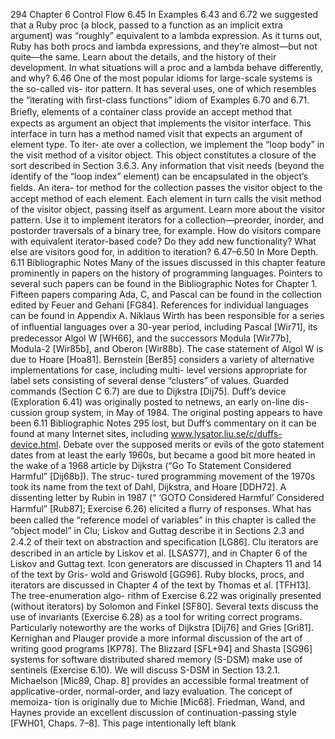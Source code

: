 294
Chapter 6 Control Flow
6.45 In Examples 6.43 and 6.72 we suggested that a Ruby proc (a block, passed
to a function as an implicit extra argument) was “roughly” equivalent to
a lambda expression. As it turns out, Ruby has both procs and lambda
expressions, and they’re almost—but not quite—the same. Learn about the
details, and the history of their development. In what situations will a proc
and a lambda behave differently, and why?
6.46 One of the most popular idioms for large-scale systems is the so-called vis-
itor pattern. It has several uses, one of which resembles the “iterating with
ﬁrst-class functions” idiom of Examples 6.70 and 6.71. Brieﬂy, elements
of a container class provide an accept method that expects as argument
an object that implements the visitor interface. This interface in turn has
a method named visit that expects an argument of element type. To iter-
ate over a collection, we implement the “loop body” in the visit method of
a visitor object. This object constitutes a closure of the sort described in
Section 3.6.3. Any information that visit needs (beyond the identify of the
“loop index” element) can be encapsulated in the object’s ﬁelds. An itera-
tor method for the collection passes the visitor object to the accept method
of each element. Each element in turn calls the visit method of the visitor
object, passing itself as argument.
Learn more about the visitor pattern. Use it to implement iterators for a
collection—preorder, inorder, and postorder traversals of a binary tree, for
example. How do visitors compare with equivalent iterator-based code? Do
they add new functionality? What else are visitors good for, in addition to
iteration?
6.47–6.50 In More Depth.
6.11
Bibliographic Notes
Many of the issues discussed in this chapter feature prominently in papers on
the history of programming languages. Pointers to several such papers can be
found in the Bibliographic Notes for Chapter 1. Fifteen papers comparing Ada,
C, and Pascal can be found in the collection edited by Feuer and Gehani [FG84].
References for individual languages can be found in Appendix A.
Niklaus Wirth has been responsible for a series of inﬂuential languages over a
30-year period, including Pascal [Wir71], its predecessor Algol W [WH66], and
the successors Modula [Wir77b], Modula-2 [Wir85b], and Oberon [Wir88b].
The case statement of Algol W is due to Hoare [Hoa81]. Bernstein [Ber85]
considers a variety of alternative implementations for case, including multi-
level versions appropriate for label sets consisting of several dense “clusters” of
values. Guarded commands (Section C 6.7) are due to Dijkstra [Dij75]. Duff’s
device (Exploration 6.41) was originally posted to netnews, an early on-line dis-
cussion group system, in May of 1984. The original posting appears to have been
6.11 Bibliographic Notes
295
lost, but Duff’s commentary on it can be found at many Internet sites, including
www.lysator.liu.se/c/duffs-device.html.
Debate over the supposed merits or evils of the goto statement dates from at
least the early 1960s, but became a good bit more heated in the wake of a 1968
article by Dijkstra (“Go To Statement Considered Harmful” [Dij68b]). The struc-
tured programming movement of the 1970s took its name from the text of Dahl,
Dijkstra, and Hoare [DDH72]. A dissenting letter by Rubin in 1987 (“ ‘GOTO
Considered Harmful’ Considered Harmful” [Rub87]; Exercise 6.26) elicited a
ﬂurry of responses.
What has been called the “reference model of variables” in this chapter is called
the “object model” in Clu; Liskov and Guttag describe it in Sections 2.3 and 2.4.2
of their text on abstraction and speciﬁcation [LG86]. Clu iterators are described
in an article by Liskov et al. [LSAS77], and in Chapter 6 of the Liskov and Guttag
text. Icon generators are discussed in Chapters 11 and 14 of the text by Gris-
wold and Griswold [GG96]. Ruby blocks, procs, and iterators are discussed in
Chapter 4 of the text by Thomas et al. [TFH13]. The tree-enumeration algo-
rithm of Exercise 6.22 was originally presented (without iterators) by Solomon
and Finkel [SF80].
Several texts discuss the use of invariants (Exercise 6.28) as a tool for writing
correct programs. Particularly noteworthy are the works of Dijkstra [Dij76] and
Gries [Gri81]. Kernighan and Plauger provide a more informal discussion of the
art of writing good programs [KP78].
The Blizzard [SFL+94] and Shasta [SG96] systems for software distributed
shared memory (S-DSM) make use of sentinels (Exercise 6.10). We will discuss
S-DSM in Section 13.2.1.
Michaelson [Mic89, Chap. 8] provides an accessible formal treatment of
applicative-order, normal-order, and lazy evaluation. The concept of memoiza-
tion is originally due to Michie [Mic68]. Friedman, Wand, and Haynes provide
an excellent discussion of continuation-passing style [FWH01, Chaps. 7–8].
This page intentionally left blank
